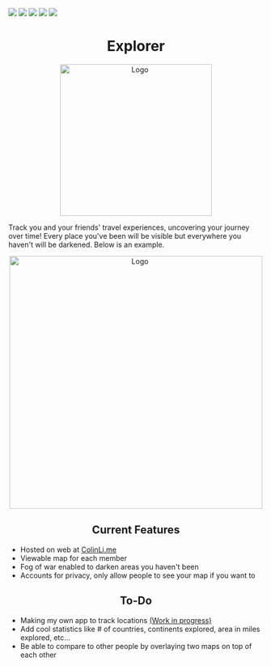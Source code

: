![](https://img.shields.io/github/stars/ColinLi33/Explorer) ![](https://img.shields.io/github/forks/ColinLi33/Explorer) ![](https://img.shields.io/github/tag/ColinLi33/Explorer) ![](https://img.shields.io/github/release/ColinLi33/Explorer) ![](https://img.shields.io/github/issues/ColinLi33/Explorer)

<p align="center">
    <h1 align = "center"> Explorer</h1>
</p>
<p align="center">
    <img width="300" src="https://i.imgur.com/ch6bByf.png" alt="Logo">
</p>

<p>
Track you and your friends' travel experiences, uncovering your journey over time! Every place you've been will be visible but everywhere you haven't will be darkened. Below is an example. 
</p>

<p align="center">
    <img width="500" src="https://i.imgur.com/RQi9Yvo.png" alt="Logo">
</p>


<p align="center">
    <h2 align = "center"> Current Features</h2>
</p> 

- Hosted on web at [ColinLi.me](https://colinli.me/)
- Viewable map for each member
- Fog of war enabled to darken areas you haven't been
- Accounts for privacy, only allow people to see your map if you want to

<p align="center"> 
    <h2 align = "center"> To-Do</h2>
</p> 

- Making my own app to track locations [(Work in progress)](https://github.com/ColinLi33/ExplorerApp)
- Add cool statistics like # of countries, continents explored, area in miles explored, etc...
- Be able to compare to other people by overlaying two maps on top of each other
